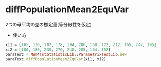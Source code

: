 diffPopulationMean2EquVar
=========================
2つの母平均の差の検定量(等分散性を仮定)

* 使い方

```ruby
xi1 = [165, 130, 182, 178, 194, 206, 160, 122, 212, 165, 247, 195]
xi2 = [180, 180, 235, 270, 240, 285, 164, 152]
paraTest = Num4TstStatisticLib::ParametrixTestLib.new
paraTest.diffPopulationMean2EquVar(xi1, xi2)
```

